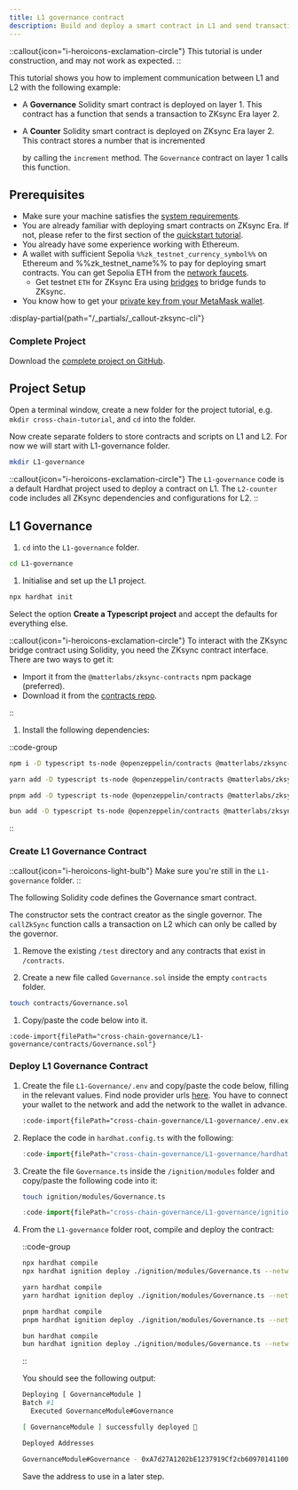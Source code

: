 ```yaml
---
title: L1 governance contract
description: Build and deploy a smart contract in L1 and send transactions that update the state of a contract in ZKsync.
---
```


::callout{icon="i-heroicons-exclamation-circle"}
This tutorial is under construction, and may not work as expected.
::

This tutorial shows you how to implement communication between L1 and L2 with the following example:

- A **Governance** Solidity smart contract is deployed on layer 1. This contract has a function that sends a transaction
  to ZKsync Era layer 2.
- A **Counter** Solidity smart contract is deployed on ZKsync Era layer 2. This contract stores a number that is incremented

  by calling the `increment` method. The `Governance` contract on layer 1 calls this function.

## Prerequisites

- Make sure your machine satisfies the [system
  requirements](https://github.com/matter-labs/era-compiler-solidity/tree/main#system-requirements).
- You are already familiar with deploying smart contracts on ZKsync Era.
  If not, please refer to the first section of the [quickstart tutorial](https://docs.zksync.io/build/start-coding/quick-start).
- You already have some experience working with Ethereum.
- A wallet with sufficient Sepolia `%%zk_testnet_currency_symbol%%` on Ethereum and %%zk_testnet_name%% to pay for deploying smart
  contracts. You can get Sepolia ETH from the [network faucets](https://docs.zksync.io/ecosystem/network-faucets).
  - Get testnet `ETH` for ZKsync Era using [bridges](https://zksync.io/explore#bridges) to bridge funds to ZKsync.
- You know how to get your [private key from your MetaMask wallet](https://support.metamask.io/hc/en-us/articles/360015289632-How-to-export-an-account-s-private-key).

:display-partial{path="/_partials/_callout-zksync-cli"}

### Complete Project

Download the [complete project on GitHub](https://github.com/zksync-community-hub/community-code/tree/main/code/cross-chain-governance).

## Project Setup

Open a terminal window, create a new folder for the project tutorial, e.g. `mkdir cross-chain-tutorial`, and `cd` into
the folder.

Now create separate folders to store contracts and scripts on L1 and L2. For now we will start with L1-governance
folder.

```sh
mkdir L1-governance
```

::callout{icon="i-heroicons-exclamation-circle"}
The `L1-governance` code is a default Hardhat project used to deploy a contract on L1.
The `L2-counter` code includes all ZKsync dependencies and configurations for L2.
::

## L1 Governance

1. `cd` into the `L1-governance` folder.

  ```sh
  cd L1-governance
  ```

1. Initialise and set up the L1 project.

  ```sh
  npx hardhat init
  ```

  Select the option **Create a Typescript project** and accept the defaults for everything else.

::callout{icon="i-heroicons-exclamation-circle"}
To interact with the ZKsync bridge contract using Solidity, you need
the ZKsync contract interface. There are two ways to get it:

- Import it from the `@matterlabs/zksync-contracts` npm package (preferred).
- Download it from the [contracts repo](https://github.com/matter-labs/era-contracts).

::

1. Install the following dependencies:

  ::code-group

  ```bash [npm]
  npm i -D typescript ts-node @openzeppelin/contracts @matterlabs/zksync-contracts @nomicfoundation/hardhat-ethers @typechain/ethers-v6 @typechain/hardhat typechain ethers dotenv
  ```

  ```bash [yarn]
  yarn add -D typescript ts-node @openzeppelin/contracts @matterlabs/zksync-contracts @nomicfoundation/hardhat-ethers @typechain/ethers-v6 @typechain/hardhat typechain ethers dotenv
  ```

  ```bash [pnpm]
  pnpm add -D typescript ts-node @openzeppelin/contracts @matterlabs/zksync-contracts @nomicfoundation/hardhat-ethers @typechain/ethers-v6 @typechain/hardhat typechain ethers dotenv
  ```

  ```bash [bun]
  bun add -D typescript ts-node @openzeppelin/contracts @matterlabs/zksync-contracts @nomicfoundation/hardhat-ethers @typechain/ethers-v6 @typechain/hardhat typechain ethers dotenv
  ```

  ::

### Create L1 Governance Contract

::callout{icon="i-heroicons-light-bulb"}
Make sure you're still in the `L1-governance` folder.
::

The following Solidity code defines the Governance smart contract.

The constructor sets the contract creator as the single governor.
The `callZkSync` function calls a transaction on L2 which can only be called by the governor.

1. Remove the existing `/test` directory and any contracts that exist in `/contracts`.

1. Create a new file called `Governance.sol` inside the empty `contracts` folder.

  ```sh
  touch contracts/Governance.sol
  ```

1. Copy/paste the code below into it.

```solidity [L1-governance/contracts/Governance.sol]
:code-import{filePath="cross-chain-governance/L1-governance/contracts/Governance.sol"}
```

### Deploy L1 Governance Contract

1. Create the file `L1-Governance/.env` and copy/paste the code below, filling in the relevant values.
  Find node provider urls [here](https://chainlist.org/chain/11155111).
  You have to connect your wallet to the network and add the network to the wallet in advance.

    ```txt [L1-Governance/.env]
    :code-import{filePath="cross-chain-governance/L1-governance/.env.example"}
    ```

1. Replace the code in `hardhat.config.ts` with the following:

    ```ts [L1-Governance/hardhat.config.ts]
    :code-import{filePath="cross-chain-governance/L1-governance/hardhat.config.ts"}
    ```

1. Create the file `Governance.ts` inside the `/ignition/modules` folder and copy/paste the following code into it:

    ```sh
    touch ignition/modules/Governance.ts
    ```

    ```ts [L1-Governance/ignition/modules/Governance.ts]
    :code-import{filePath="cross-chain-governance/L1-governance/ignition/modules/Governance.ts"}
    ```

1. From the `L1-governance` folder root, compile and deploy the contract:

    ::code-group

    ```sh [npm]
    npx hardhat compile
    npx hardhat ignition deploy ./ignition/modules/Governance.ts --network sepolia
    ```

    ```sh [yarn]
    yarn hardhat compile
    yarn hardhat ignition deploy ./ignition/modules/Governance.ts --network sepolia
    ```

    ```sh [pnpm]
    pnpm hardhat compile
    pnpm hardhat ignition deploy ./ignition/modules/Governance.ts --network sepolia
    ```

    ```sh [bun]
    bun hardhat compile
    bun hardhat ignition deploy ./ignition/modules/Governance.ts --network sepolia
    ```

    ::

    You should see the following output:

    ```sh
    Deploying [ GovernanceModule ]
    Batch #1
      Executed GovernanceModule#Governance

    [ GovernanceModule ] successfully deployed 🚀

    Deployed Addresses

    GovernanceModule#Governance - 0xA7d27A1202bE1237919Cf2cb60970141100725b4
    ```

    Save the address to use in a later step.
